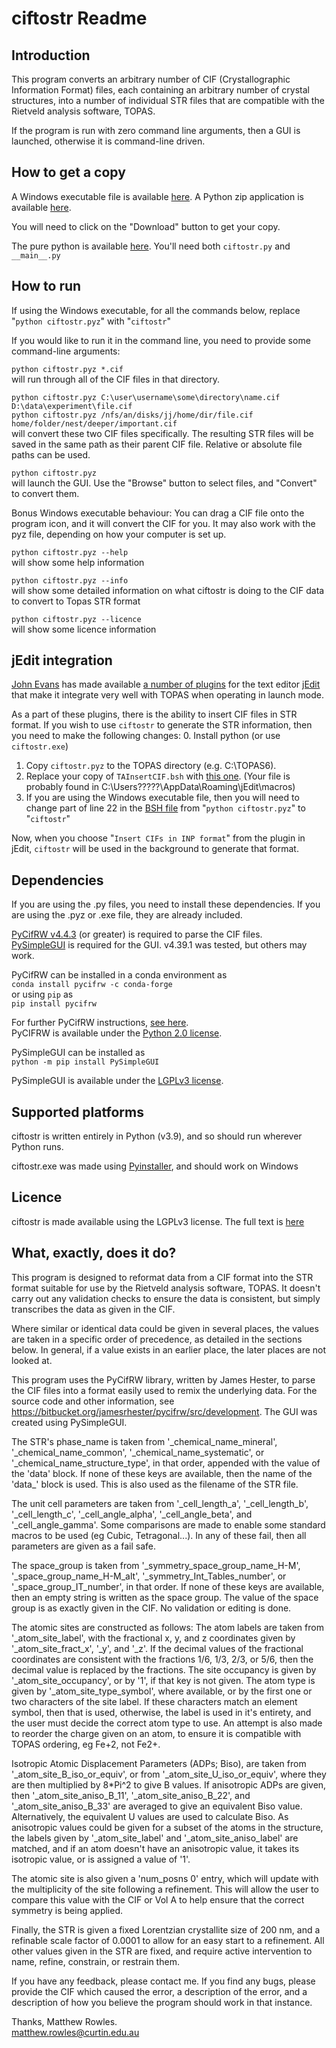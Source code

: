 # ciftostr Readme


## Introduction

This program converts an arbitrary number of CIF (Crystallographic Information Format) files, each containing an arbitrary number of crystal structures, into a number of individual STR files that are compatible with the Rietveld analysis software, TOPAS. 

If the program is run with zero command line arguments, then a GUI is launched, otherwise it is command-line driven.


## How to get a copy

A Windows executable file is available [here](https://github.com/rowlesmr/diffract/blob/main/CIFtoSTR/executables/ciftostr.exe).
A Python zip application is available [here](https://github.com/rowlesmr/diffract/blob/main/CIFtoSTR/executables/ciftostr.pyz).

You will need to click on the "Download" button to get your copy.

The pure python is available [here](https://github.com/rowlesmr/diffract/tree/main/CIFtoSTR). You'll need both `ciftostr.py` and `__main__.py`


## How to run

If using the Windows executable, for all the commands below, replace "`python ciftostr.pyz`" with "`ciftostr`"

If you would like to run it in the command line, you need to provide some command-line arguments:

`python ciftostr.pyz *.cif`<br />
will run through all of the CIF files in that directory.

`python ciftostr.pyz C:\user\username\some\directory\name.cif D:\data\experiment\file.cif`<br />
`python ciftostr.pyz /nfs/an/disks/jj/home/dir/file.cif home/folder/nest/deeper/important.cif`<br />
will convert these two CIF files specifically. The resulting STR files will be saved in the same path as their parent CIF file. Relative or absolute file paths can be used.

`python ciftostr.pyz`<br />
will launch the GUI. Use the "Browse" button to select files, and "Convert" to convert them.

Bonus Windows executable behaviour: You can drag a CIF file onto the program icon, and it will convert the CIF for you. It may also work with the pyz file, depending on how your computer is set up.

`python ciftostr.pyz --help`<br />
will show some help information

`python ciftostr.pyz --info`<br />
will show some detailed information on what ciftostr is doing to the CIF data to convert to Topas STR format

`python ciftostr.pyz --licence`<br />
will show some licence information

## jEdit integration

[John Evans](http://topas.dur.ac.uk) has made available [a number of plugins](http://topas.dur.ac.uk/topaswiki/doku.php?id=jedit) for the text editor [jEdit](http://www.jedit.org/) that make it integrate very well with TOPAS when operating in launch mode.

As a part of these plugins, there is the ability to insert CIF files in STR format. If you wish to use `ciftostr` to generate the STR information, then you need to make the following changes:
0. Install python (or use `ciftostr.exe`)
1. Copy `ciftostr.pyz` to the TOPAS directory (e.g. C:\TOPAS6).
2. Replace your copy of `TAInsertCIF.bsh` with [this one](TAInsertCIF.bsh). (Your file is probably found in C:\Users\?????\AppData\Roaming\jEdit\macros)
3. If you are using the Windows executable file, then you will need to change part of line 22 in the [BSH file](TAInsertCIF.bsh) from "`python ciftostr.pyz`" to "`ciftostr`"

Now, when you choose "`Insert CIFs in INP format`" from the plugin in jEdit, `ciftostr` will be used in the background to generate that format.

## Dependencies

If you are using the .py files, you need to install these dependencies. If you are using the .pyz or .exe file, they are already included.

[PyCifRW v4.4.3](https://bitbucket.org/jamesrhester/pycifrw/src/development/) (or greater) is required to parse the CIF files.<br />
[PySimpleGUI](https://pysimplegui.readthedocs.io/en/latest/) is required for the GUI. v4.39.1 was tested, but others may work.


PyCifRW can be installed in a conda environment as <br />
`conda install pycifrw -c conda-forge`<br />
or using `pip` as<br />
`pip install pycifrw`

For further PyCifRW instructions, [see here](https://bitbucket.org/jamesrhester/pycifrw/src/development/INSTALLATION).<br />
PyCIFRW is available under the [Python 2.0 license](https://bitbucket.org/jamesrhester/pycifrw/src/development/LICENSE).



PySimpleGUI can be installed as<br />
`python -m pip install PySimpleGUI`

PySimpleGUI is available under the [LGPLv3 license](https://github.com/PySimpleGUI/PySimpleGUI/blob/master/license.txt). 


## Supported platforms

ciftostr is written entirely in Python (v3.9), and so should run wherever Python runs.

ciftostr.exe was made using [Pyinstaller](https://www.pyinstaller.org/index.html), and should work on Windows


## Licence

ciftostr is made available using the LGPLv3 license. The full text is [here](https://github.com/rowlesmr/diffract/blob/main/CIFtoSTR/LICENSE.LESSER)




## What, exactly, does it do?


This program is designed to reformat data from a CIF format into the STR format suitable for use by the Rietveld analysis software, TOPAS. It doesn't carry out any validation checks to ensure the data is consistent, but simply transcribes the data as given in the CIF.
    
Where similar or identical data could be given in several places, the values are taken in a specific order of precedence, as detailed in the sections below. In general, if a value exists in an earlier place, the later places are not looked at.

This program uses the PyCifRW library, written by James Hester, to parse the CIF files into a format easily used to remix the underlying data. For the source code and other information, see https://bitbucket.org/jamesrhester/pycifrw/src/development. The GUI was created using PySimpleGUI. 
    
The STR's phase\_name is taken from '\_chemical\_name\_mineral', '\_chemical\_name\_common', '\_chemical\_name\_systematic', or '\_chemical\_name\_structure\_type', in that order, appended with the value of the 'data' block. If none of these keys are available, then the name of the 'data\_' block is used. This is also used as the filename of the STR file.
    
The unit cell parameters are taken from '\_cell\_length\_a', '\_cell\_length\_b', '\_cell\_length\_c', '\_cell\_angle\_alpha', '\_cell\_angle\_beta', and '\_cell\_angle\_gamma'. Some comparisons are made to enable some standard macros to be used (eg Cubic, Tetragonal...). In any of these fail, then all parameters are given as a fail safe.

The space\_group is taken from '\_symmetry\_space\_group\_name\_H-M', '\_space\_group\_name\_H-M\_alt', '\_symmetry\_Int\_Tables\_number', or '\_space\_group\_IT\_number', in that order. If none of these keys are available, then an empty string is written as the space group. The value of the space group is as exactly given in the CIF. No validation or editing is done.

The atomic sites are constructed as follows: The atom labels are taken from '\_atom\_site\_label', with the fractional x, y, and z coordinates given by '\_atom\_site\_fract\_x', '\_y', and '\_z'. If the decimal values of the fractional coordinates are consistent with the fractions 1/6, 1/3, 2/3, or 5/6, then the decimal value is replaced by the fractions. The site occupancy is given by '\_atom\_site\_occupancy', or by '1', if that key is not given. The atom type is given by '\_atom\_site\_type\_symbol', where available, or by the first one or two characters of the site label. If these characters match an element symbol, then that is used,  otherwise, the label is used in it's entirety, and the user must decide the correct atom type to use. An attempt is also made to reorder the charge given on an atom, to ensure it is compatible with TOPAS ordering, eg Fe+2, not Fe2+.

Isotropic Atomic Displacement Parameters (ADPs; Biso), are taken from '\_atom\_site\_B\_iso\_or\_equiv', or from '\_atom\_site\_U\_iso\_or\_equiv', where they are then multiplied by 8*Pi^2 to give B values. If anisotropic ADPs are given, then '\_atom\_site\_aniso\_B\_11', '\_atom\_site\_aniso\_B\_22', and '\_atom\_site\_aniso\_B\_33' are averaged to give an equivalent Biso value. Alternatively, the equivalent U values are used to calculate Biso. As anisotropic values could be given for a subset of the atoms in the structure, the labels given by '\_atom\_site\_label' and '\_atom\_site\_aniso\_label' are matched, and if an atom doesn't have an anisotropic value, it takes its isotropic value, or is assigned a value of '1'.

The atomic site is also given a 'num\_posns 0' entry, which will update with the multiplicity of the site following a refinement. This will allow the user to compare this value with the CIF or Vol A to help ensure that the correct symmetry is being applied.

Finally, the STR is given a fixed Lorentzian crystallite size of 200 nm, and a refinable scale factor of 0.0001 to allow for an easy start to a refinement. All other values given in the STR are fixed, and require active intervention to name, refine, constrain, or restrain them.

If you have any feedback, please contact me. If you find any bugs, please provide the CIF which caused the error, a description of the error, and a description of how you believe the program should work in that instance.

Thanks, Matthew Rowles.<br />
matthew.rowles@curtin.edu.au
